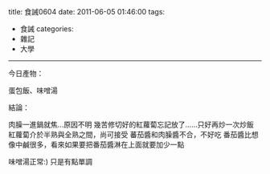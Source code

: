 title: 食誡0604
date: 2011-06-05 01:46:00
tags:
- 食誡
categories:
- 雜記
- 大學
---

今日產物：

蛋包飯、味噌湯

<!-- more -->

結論：

肉臊一進鍋就焦...原因不明
幾苦修切好的紅蘿蔔忘記放了......只好再炒一次炒飯
紅蘿蔔介於半熟與全熟之間，尚可接受
蕃茄醬和肉臊醬不合，不好吃
番茄醬比想像中鹹很多，看來如果要把番茄醬淋在上面就要加少一點

味噌湯正常:)
只是有點單調